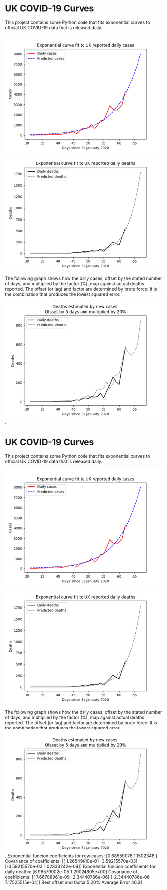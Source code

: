 # UK COVID-19 Curves

This project contains some Python code that fits exponential curves to
official UK COVID-19 data that is released daily.

![Graph of actual cases and exponential curve](cases.png)
![Graph of actual cases and exponential deaths](deaths.png)

The following graph shows how the daily cases, offset by the stated number of days,
and  multiplied by the factor (%), map against actual deaths reported.
The offset (or lag) and factor are determined by brute force:
It is the combination that produces the lowest squared error.

![Graph of predicted deaths based on earlier new cases](cases-deaths.png)
.
# UK COVID-19 Curves

This project contains some Python code that fits exponential curves to
official UK COVID-19 data that is released daily.

![Graph of actual cases and exponential curve](cases.png)
![Graph of actual cases and exponential deaths](deaths.png)

The following graph shows how the daily cases, offset by the stated number of days,
and  multiplied by the factor (%), map against actual deaths reported.
The offset (or lag) and factor are determined by brute force:
It is the combination that produces the lowest squared error.

![Graph of predicted deaths based on earlier new cases](cases-deaths.png)
.
Exponential funcion coefficients for new cases:
[0.68559076 1.1502348 ]
Covariance of coefficients:
[[ 1.26549610e-01 -3.59215570e-03]
 [-3.59215570e-03  1.02333242e-04]]
Exponential funcion coefficients for daily deaths:
[6.96579902e-05 1.29024605e+00]
Covariance of coefficients:
[[ 7.66788961e-09 -2.34440786e-06]
 [-2.34440786e-06  7.17525515e-04]]
Best offset and factor
5 20%
Average Error
46.31
